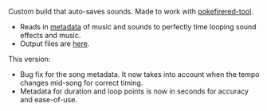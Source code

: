 Custom build that auto-saves sounds. Made to work with [pokefirered-tool](https://github.com/ComplexRobot/pokefirered-tool/tree/audio-tool).

* Reads in [metadata](https://github.com/ComplexRobot/pokegbasoundmetaparser) of music and sounds to perfectly time looping sound effects and music.
* Output files are [here](https://github.com/ComplexRobot/pokefirered-sound-rip).

This version:
* Bug fix for the song metadata. It now takes into account when the tempo changes mid-song for correct timing.
* Metadata for duration and loop points is now in seconds for accuracy and ease-of-use.